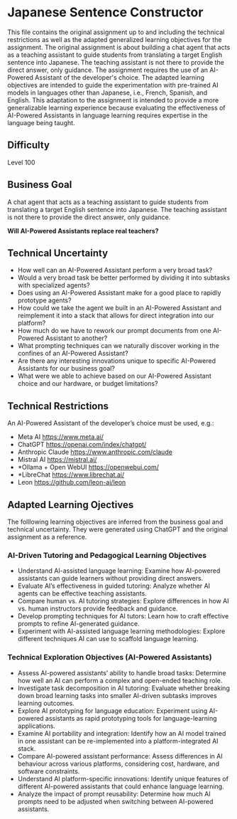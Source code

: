 
# Japanese Sentence Constructor

This file contains the original assignment up to and including the technical restrictions as well as the adapted generalized learning objectives for the assignment. The original assignment is about building a chat agent that acts as a teaching assistant to guide students from translating a target English sentence into Japanese. The teaching assistant is not there to provide the direct answer, only guidance. The assignment requires the use of an AI-Powered Assistant of the developer's choice. The adapted learning objectives are intended to guide the experimentation with pre-trained AI models in languages other than Japanese, i.e., French, Spanish, and English. This adaptation to the assignment is intended to provide a more generalizable learning experience because evaluating the effectiveness of AI-Powered Assistants in language learning requires expertise in the language being taught.

## Difficulty

Level 100

## Business Goal

A chat agent that acts as a teaching assistant to guide students from translating a target English sentence into Japanese. The teaching assistant is not there to provide the direct answer, only guidance.

**Will AI-Powered Assistants replace real teachers?**

## Technical Uncertainty

- How well can an AI-Powered Assistant perform a very broad task?
- Would a very broad task be better performed by dividing it into subtasks with specialized agents?
- Does using an AI-Powered Assistant make for a good place to rapidly prototype agents?
- How could we take the agent we built in an AI-Powered Assistant and reimplement it into a stack that allows for direct integration into our platform?
- How much do we have to rework our prompt documents from one AI-Powered Assistant to another?
- What prompting techniques can we naturally discover working in the confines of an AI-Powered Assistant?
- Are there any interesting innovations unique to specific AI-Powered Assistants for our business goal?
- What were we able to achieve based on our AI-Powered Assistant choice and our hardware, or budget limitations?

## Technical Restrictions

An AI-Powered Assistant of the developer’s choice must be used, e.g.:

- Meta AI <https://www.meta.ai/>
- ChatGPT <https://openai.com/index/chatgpt/>
- Anthropic Claude <https://www.anthropic.com/claude>
- Mistral AI <https://mistral.ai/>
- *Ollama + Open WebUI <https://openwebui.com/>
- *LibreChat <https://www.librechat.ai/>
- Leon <https://github.com/leon-ai/leon>

## Adapted Learning Ojectives

The folllowing learning objectives are inferred from the business goal and technical uncertainty. They were generated using ChatGPT and the original assignment as a reference.

### AI-Driven Tutoring and Pedagogical Learning Objectives

- Understand AI-assisted language learning: Examine how AI-powered assistants can guide learners without providing direct answers.
- Evaluate AI’s effectiveness in guided tutoring: Analyze whether AI agents can be effective teaching assistants.
- Compare human vs. AI tutoring strategies: Explore differences in how AI vs. human instructors provide feedback and guidance.
- Develop prompting techniques for AI tutors: Learn how to craft effective prompts to refine AI-generated guidance.
- Experiment with AI-assisted language learning methodologies: Explore different techniques AI can use to scaffold language learning.

### Technical Exploration Objectives (AI-Powered Assistants)

- Assess AI-powered assistants’ ability to handle broad tasks: Determine how well an AI can perform a complex and open-ended teaching role.
- Investigate task decomposition in AI tutoring: Evaluate whether breaking down broad learning tasks into smaller AI-driven subtasks improves learning outcomes.
- Explore AI prototyping for language education: Experiment using AI-powered assistants as rapid prototyping tools for language-learning applications.
- Examine AI portability and integration: Identify how an AI model trained in one assistant can be re-implemented into a platform-integrated AI stack.
- Compare AI-powered assistant performance: Assess differences in AI behaviour across various platforms, considering cost, hardware, and software constraints.
- Understand AI platform-specific innovations: Identify unique features of different AI-powered assistants that could enhance language learning.
- Analyze the impact of prompt reusability: Determine how much AI prompts need to be adjusted when switching between AI-powered assistants.
